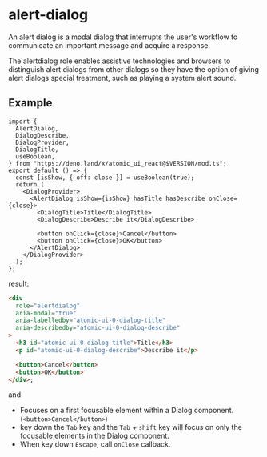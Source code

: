 # alert-dialog

An alert dialog is a modal dialog that interrupts the user's workflow to
communicate an important message and acquire a response.

The alertdialog role enables assistive technologies and browsers to distinguish
alert dialogs from other dialogs so they have the option of giving alert dialogs
special treatment, such as playing a system alert sound.

## Example

```tsx
import {
  AlertDialog,
  DialogDescribe,
  DialogProvider,
  DialogTitle,
  useBoolean,
} from "https://deno.land/x/atomic_ui_react@$VERSION/mod.ts";
export default () => {
  const [isShow, { off: close }] = useBoolean(true);
  return (
    <DialogProvider>
      <AlertDialog isShow={isShow} hasTitle hasDescribe onClose={close}>
        <DialogTitle>Title</DialogTitle>
        <DialogDescribe>Describe it</DialogDescribe>

        <button onClick={close}>Cancel</button>
        <button onClick={close}>OK</button>
      </AlertDialog>
    </DialogProvider>
  );
};
```

result:

```html
<div
  role="alertdialog"
  aria-modal="true"
  aria-labelledby="atomic-ui-0-dialog-title"
  aria-describedby="atomic-ui-0-dialog-describe"
>
  <h3 id="atomic-ui-0-dialog-title">Title</h3>
  <p id="atomic-ui-0-dialog-describe">Describe it</p>

  <button>Cancel</button>
  <button>OK</button>
</div>;
```

and

- Focuses on a first focusable element within a Dialog component.
  (`<button>Cancel</button>`)
- key down the `Tab` key and the `Tab` + `shift` key will focus on only the
  focusable elements in the Dialog component.
- When key down `Escape`, call `onClose` callback.
